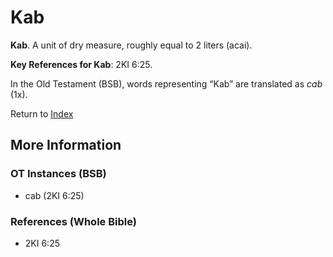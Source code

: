 # Kab
**Kab**. 
A unit of dry measure, roughly equal to 2 liters (acai). 


**Key References for Kab**: 
2KI 6:25. 


In the Old Testament (BSB), words representing “Kab” are translated as 
*cab* (1x). 




Return to [Index](00-Index.md)

## More Information

### OT Instances (BSB)

* cab (2KI 6:25)



### References (Whole Bible)

* 2KI 6:25



